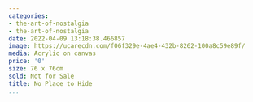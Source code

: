 ```yaml
---
categories:
- the-art-of-nostalgia
- the-art-of-nostalgia
date: 2022-04-09 13:18:38.466857
image: https://ucarecdn.com/f06f329e-4ae4-432b-8262-100a8c59e89f/
media: Acrylic on canvas
price: '0'
size: 76 x 76cm
sold: Not for Sale
title: No Place to Hide
...
```

